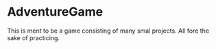 # AdventureGame
This is ment to be a game consisting of many smal projects. All fore the sake of practicing.
